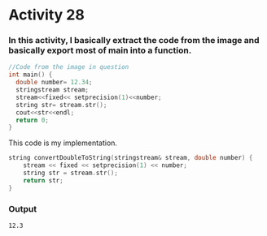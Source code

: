 # Activity 28
### In this activity, I basically extract the code from the image and basically export most of main into a function.
```C++
//Code from the image in question
int main() {
  double number= 12.34;
  stringstream stream;
  stream<<fixed<< setprecision(1)<<number;
  string str= stream.str();
  cout<<str<<endl;
  return 0;
}
```

This code is my implementation.
```C++
string convertDoubleToString(stringstream& stream, double number) {
    stream << fixed << setprecision(1) << number;
    string str = stream.str();
    return str;
}
```
### Output
```
12.3

```
